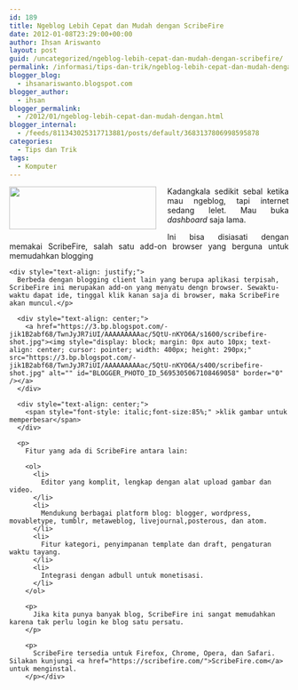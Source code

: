 ```yaml
---
id: 189
title: Ngeblog Lebih Cepat dan Mudah dengan ScribeFire
date: 2012-01-08T23:29:00+00:00
author: Ihsan Ariswanto
layout: post
guid: /uncategorized/ngeblog-lebih-cepat-dan-mudah-dengan-scribefire/
permalink: /informasi/tips-dan-trik/ngeblog-lebih-cepat-dan-mudah-dengan-scribefire/
blogger_blog:
  - ihsanariswanto.blogspot.com
blogger_author:
  - ihsan
blogger_permalink:
  - /2012/01/ngeblog-lebih-cepat-dan-mudah-dengan.html
blogger_internal:
  - /feeds/811343025317713881/posts/default/3683137806998595878
categories:
  - Tips dan Trik
tags:
  - Komputer
---
```

<div style="text-align: justify;">
  <a href="https://2.bp.blogspot.com/-V2T6SwGR8uk/TwnErSTpnVI/AAAAAAAAAaQ/cbB6yJiLelk/s1600/fire-up.jpg"><img style="float:left; margin:0 20px 20px 0;cursor:pointer; cursor:hand;width: 265px; height: 77px;" src="https://2.bp.blogspot.com/-V2T6SwGR8uk/TwnErSTpnVI/AAAAAAAAAaQ/cbB6yJiLelk/s400/fire-up.jpg" alt="" id="BLOGGER_PHOTO_ID_5695299451714379090" border="0" /></a>Kadangkala sedikit sebal ketika mau ngeblog, tapi internet sedang lelet. Mau buka <span style="font-style: italic;">dashboard</span> saja lama.</p> 
  
  <p>
    Ini bisa disiasati dengan memakai ScribeFire, salah satu add-on browser yang berguna untuk memudahkan blogging
  </p>
  
  <p>
    <a name='more'></a></div> 
    
    <div style="text-align: justify;">
      Berbeda dengan blogging client lain yang berupa aplikasi terpisah, ScribeFire ini merupakan add-on yang menyatu dengn browser. Sewaktu-waktu dapat ide, tinggal klik kanan saja di browser, maka ScribeFire akan muncul.</p> 
      
      <div style="text-align: center;">
        <a href="https://3.bp.blogspot.com/-jik1B2abf68/TwnJyJR7iUI/AAAAAAAAAac/5QtU-nKYO6A/s1600/scribefire-shot.jpg"><img style="display: block; margin: 0px auto 10px; text-align: center; cursor: pointer; width: 400px; height: 290px;" src="https://3.bp.blogspot.com/-jik1B2abf68/TwnJyJR7iUI/AAAAAAAAAac/5QtU-nKYO6A/s400/scribefire-shot.jpg" alt="" id="BLOGGER_PHOTO_ID_5695305067108469058" border="0" /></a>
      </div>
      
      <div style="text-align: center;">
        <span style="font-style: italic;font-size:85%;" >klik gambar untuk memperbesar</span>
      </div>
      
      <p>
        Fitur yang ada di ScribeFire antara lain: 
        
        <ol>
          <li>
            Editor yang komplit, lengkap dengan alat upload gambar dan video.
          </li>
          <li>
            Mendukung berbagai platform blog: blogger, wordpress, movabletype, tumblr, metaweblog, livejournal,posterous, dan atom.
          </li>
          <li>
            Fitur kategori, penyimpanan template dan draft, pengaturan waktu tayang.
          </li>
          <li>
            Integrasi dengan adbull untuk monetisasi.
          </li>
        </ol>
        
        <p>
          Jika kita punya banyak blog, ScribeFire ini sangat memudahkan karena tak perlu login ke blog satu persatu.
        </p>
        
        <p>
          ScribeFire tersedia untuk Firefox, Chrome, Opera, dan Safari. Silakan kunjungi <a href="https://scribefire.com/">ScribeFire.com</a> untuk menginstal.
        </p></div>
